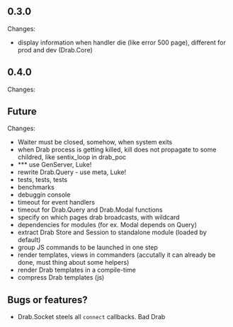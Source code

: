 ## 0.3.0
Changes:
* display information when handler die (like error 500 page), different for prod and dev (Drab.Core)

## 0.4.0
Changes:

## Future
Changes:
* Waiter must be closed, somehow, when system exits
* when Drab process is getting killed, kill does not propagate to some childred, like sentix_loop in drab_poc
* *** use GenServer, Luke!
* rewrite Drab.Query - use meta, Luke!
* tests, tests, tests
* benchmarks
* debuggin console
* timeout for event handlers
* timeout for Drab.Query and Drab.Modal functions
* specify on which pages drab broadcasts, with wildcard
* dependencies for modules (for ex. Modal depends on Query)
* extract Drab Store and Session to standalone module (loaded by default)
* group JS commands to be launched in one step
* render templates, views in commanders (accutally it can already be done, must thing about some helpers)
* render Drab templates in a compile-time
* compress Drab templates (js)

## Bugs or features?
* Drab.Socket steels all `connect` callbacks. Bad Drab

